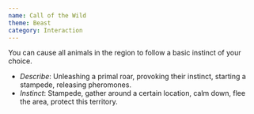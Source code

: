 ```yaml
---
name: Call of the Wild
theme: Beast
category: Interaction
---
```


You can cause all animals in the region to follow a basic instinct of your choice. 

* *Describe*: Unleashing a primal roar, provoking their instinct, starting a stampede, releasing pheromones.
* *Instinct*: Stampede, gather around a certain location, calm down, flee the area, protect this territory.